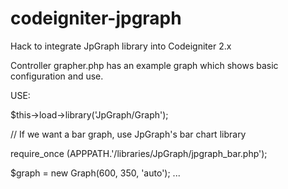 # codeigniter-jpgraph
Hack to integrate JpGraph library into Codeigniter 2.x

Controller grapher.php has an example graph which shows basic 
configuration and use.

USE:

$this->load->library('JpGraph/Graph');

// If we want a bar graph, use JpGraph's bar chart library

require_once (APPPATH.'/libraries/JpGraph/jpgraph_bar.php');

$graph = new Graph(600, 350, 'auto');
...

